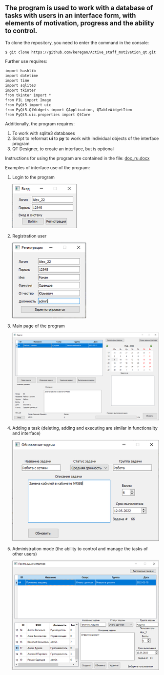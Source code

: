 ## The program is used to work with a database of tasks with users in an interface form, with elements of motivation, progress and the ability to control.

To clone the repository, you need to enter the command in the console:

    $ git clone https://github.com/keregan/Active_staff_motivation_qt.git

Further use requires:

    import hashlib
    import datetime
    import time
    import sqlite3
    import tkinter
    from tkinter import *
    from PIL import Image
    from PyQt5 import uic
    from PyQt5.QtWidgets import QApplication, QTableWidgetItem
    from PyQt5.uic.properties import QtCore

Additionally, the program requires:

1. To work with sqlite3 databases
2. Script to reformat **ui** to **py** to work with individual objects of the interface program
3. QT Designer, to create an interface, but is optional

Instructions for using the program are contained in the file: [doc_ru.docx](https://github.com/keregan/Active_staff_motivation_qt/blob/master/doc_ru.docx)

Examples of interface use of the program:

1. Login to the program

    ![Header](https://github.com/keregan/Active_staff_motivation_qt/blob/master/Image/account_login.png)

2. Registration user

    ![Header](https://github.com/keregan/Active_staff_motivation_qt/blob/master/Image/registration.png)

3.  Main page of the program

    ![Header](https://github.com/keregan/Active_staff_motivation_qt/blob/master/Image/main_window.png)

4.  Adding a task (deleting, adding and executing are similar in functionality and interface)

    ![Header](https://github.com/keregan/Active_staff_motivation_qt/blob/master/Image/add_task.png)

5.  Administration mode (the ability to control and manage the tasks of other users)

    ![Header](https://github.com/keregan/Active_staff_motivation_qt/blob/master/Image/administrator_mode.png)



